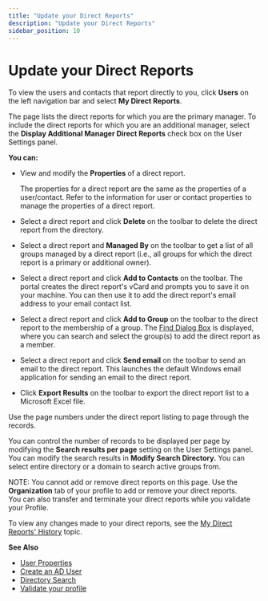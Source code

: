 ```yaml
---
title: "Update your Direct Reports"
description: "Update your Direct Reports"
sidebar_position: 10
---
```


# Update your Direct Reports

To view the users and contacts that report directly to you, click **Users** on the left navigation
bar and select **My Direct Reports**.

The page lists the direct reports for which you are the primary manager. To include the direct
reports for which you are an additional manager, select the **Display Additional Manager Direct
Reports** check box on the User Settings panel.

**You can:**

- View and modify the **Properties** of a direct report.

    The properties for a direct report are the same as the properties of a user/contact. Refer to
    the information for user or contact properties to manage the properties of a direct report.

- Select a direct report and click **Delete** on the toolbar to delete the direct report from the
  directory.
- Select a direct report and **Managed By** on the toolbar to get a list of all groups managed by a
  direct report (i.e., all groups for which the direct report is a primary or additional owner).
- Select a direct report and click **Add to Contacts** on the toolbar. The portal creates the direct
  report's vCard and prompts you to save it on your machine. You can then use it to add the direct
  report's email address to your email contact list.
- Select a direct report and click **Add to Group** on the toolbar to the direct report to the
  membership of a group. The
  [Find Dialog Box](/docs/directorymanager/11.0/portal/generalfeatures/find.md) is displayed, where
  you can search and select the group(s) to add the direct report as a member.
- Select a direct report and click **Send email** on the toolbar to send an email to the direct
  report. This launches the default Windows email application for sending an email to the direct
  report.
- Click **Export Results** on the toolbar to export the direct report list to a Microsoft Excel
  file.

Use the page numbers under the direct report listing to page through the records.

You can control the number of records to be displayed per page by modifying the **Search results per
page** setting on the User Settings panel. You can modify the search results in **Modify Search
Directory.** You can select entire directory or a domain to search active groups from.

NOTE: You cannot add or remove direct reports on this page. Use the **Organization** tab of your
profile to add or remove your direct reports.  
You can also transfer and terminate your direct reports while you validate your Profile.

To view any changes made to your direct reports, see the
[My Direct Reports' History](/docs/directorymanager/11.0/portal/history/mydirectreport.md)
topic.

**See Also**

- [User Properties](/docs/directorymanager/11.0/portal/user/properties/overview.md)
- [Create an AD User](/docs/directorymanager/11.0/portal/user/create/activedirectory/user.md)
- [Directory Search](/docs/directorymanager/11.0/portal/generalfeatures/search.md)
- [Validate your profile](/docs/directorymanager/11.0/portal/user/manage/validateprofile.md)
